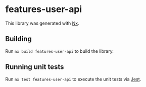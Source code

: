 # features-user-api

This library was generated with [Nx](https://nx.dev).

## Building

Run `nx build features-user-api` to build the library.

## Running unit tests

Run `nx test features-user-api` to execute the unit tests via [Jest](https://jestjs.io).
